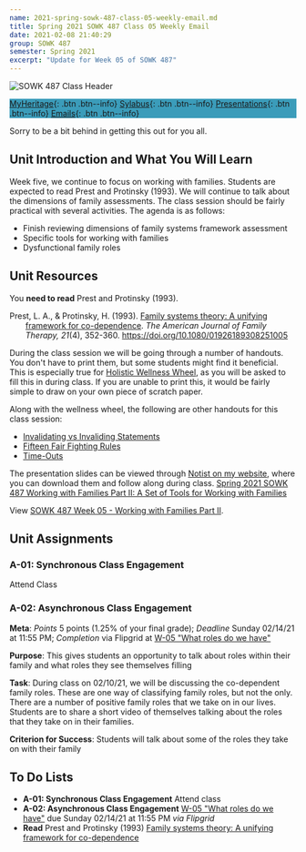 ```yaml
---
name: 2021-spring-sowk-487-class-05-weekly-email.md
title: Spring 2021 SOWK 487 Class 05 Weekly Email
date: 2021-02-08 21:40:29
group: SOWK 487
semester: Spring 2021
excerpt: "Update for Week 05 of SOWK 487"
---
```


![SOWK 487 Class Header](https://jacobrcampbell.com/assets/media/2020-class-header-sowk-theories-of-practice-ii.png "SOWK 487 Class Header")

<div style="background-color: #3b9cba; width: 100%;" markdown="1">

[MyHeritage](https://myheritage.heritage.edu/ICS/Academics/SOWK/SOWK_487W/2021_SP-SOWK_487W-0/){: .btn .btn--info}
[Sylabus](https://jacobrcampbell.com/assets/media/2021-spring-sowk-487-syllabus.pdf){: .btn .btn--info}
[Presentations](https://presentations.jacobrcampbell.com){: .btn .btn--info}
[Emails](https://jacobrcampbell.com/communications/){: .btn .btn--info}

</div>

Sorry to be a bit behind in getting this out for you all.

## Unit Introduction and What You Will Learn

Week five, we continue to focus on working with families. Students are expected to read Prest and Protinsky (1993). We will continue to talk about the dimensions of family assessments. The class session should be fairly practical with several activities. The agenda is as follows:


- Finish reviewing dimensions of family systems framework assessment
- Specific tools for working with families
- Dysfunctional family roles

## Unit Resources

You **need to read** Prest and Protinsky (1993).

<div style="margin: 0 0 0 2em; text-indent: -2em;" markdown="1">

Prest, L. A., & Protinsky, H. (1993). [Family systems theory: A unifying framework for co-dependence](https://myheritage.heritage.edu/ICS/Portlets/ICS/Handoutportlet/viewhandler.ashx?handout_id=a2e7ed29-9539-4e53-8e15-656045f9f2bb). _The American Journal of Family Therapy, 21_(4), 352-360. https://doi.org/10.1080/01926189308251005

</div>

During the class session we will be going through a number of handouts. You don't have to print them, but some students might find it beneficial. This is especially true for [Holistic Wellness Wheel](https://myheritage.heritage.edu/ICS/Portlets/ICS/Handoutportlet/viewhandler.ashx?handout_id=3574d2f1-2709-4fd6-b994-658cd1f7294e), as you will be asked to fill this in during class. If you are unable to print this, it would be fairly simple to draw on your own piece of scratch paper.

Along with the wellness wheel, the following are other handouts for this class session:

- [Invalidating vs Invaliding Statements](https://myheritage.heritage.edu/ICS/Portlets/ICS/Handoutportlet/viewhandler.ashx?handout_id=b88c6dc2-126b-4d25-8bc8-fbecca355c37)
- [Fifteen Fair Fighting Rules](https://myheritage.heritage.edu/ICS/Portlets/ICS/Handoutportlet/viewhandler.ashx?handout_id=120651c6-2275-4cd6-954a-2e01a6f3add8)
- [Time-Outs](https://myheritage.heritage.edu/ICS/Portlets/ICS/Handoutportlet/viewhandler.ashx?handout_id=2d04784e-fd44-492c-a419-9e8119d0817a)


The presentation slides can be viewed through [Notist on my website](https://presentations.jacobrcampbell.com), where you can download them and follow along during class. [Spring 2021 SOWK 487 Working with Families Part II: A Set of Tools for Working with Families](https://presentations.jacobrcampbell.com/OozASy)

<p data-notist="campjacob/OozASy">View <a href="https://presentations.jacobrcampbell.com/OozASy">SOWK 487 Week 05 - Working with Families Part II</a>.</p><script async src="https://on.notist.cloud/embed/002.js"></script>

## Unit Assignments

### A-01: Synchronous Class Engagement

Attend Class

### A-02: Asynchronous Class Engagement

**Meta**: _Points_ 5 points (1.25% of your final grade); _Deadline_ Sunday 02/14/21 at 11:55 PM; _Completion_ via Flipgrid at [W-05 "What roles do we have"](https://flipgrid.com/cff3e64f)

**Purpose**: This gives students an opportunity to talk about roles within their family and what roles they see themselves filling

**Task**: During class on 02/10/21, we will be discussing the co-dependent family roles. These are one way of classifying family roles, but not the only. There are a number of positive family roles that we take on in our lives. Students are to share a short video of themselves talking about the roles that they take on in their families. 

**Criterion for Success**: Students will talk about some of the roles they take on with their family

## To Do Lists

- **A-01: Synchronous Class Engagement** Attend class
- **A-02: Asynchronous Class Engagement** [W-05 "What roles do we have"](https://flipgrid.com/cff3e64f) due Sunday 02/14/21 at 11:55 PM _via Flipgrid_
- **Read** Prest and Protinsky (1993) [Family systems theory: A unifying framework for co-dependence](https://myheritage.heritage.edu/ICS/Portlets/ICS/Handoutportlet/viewhandler.ashx?handout_id=a2e7ed29-9539-4e53-8e15-656045f9f2bb)
